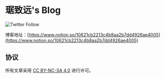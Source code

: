 # 琚致远's Blog
![Twitter Follow](https://img.shields.io/twitter/follow/jjzhiyuan?style=social)

博客地址：[https://www.notion.so/10621cb2213c4b8aa2b7dd4926ae4005](https://www.notion.so/10621cb2213c4b8aa2b7dd4926ae4005)

## 协议
所有文章采用 [CC BY-NC-SA 4.0](https://creativecommons.org/licenses/by-nc-sa/4.0/) 进行许可。

